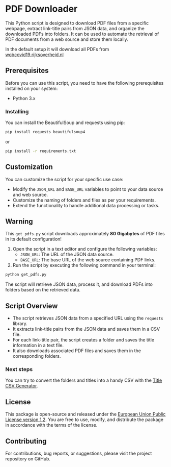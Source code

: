 # PDF Downloader

This Python script is designed to download PDF files from a specific webpage, extract link-title pairs from JSON data, and organize the downloaded PDFs into folders.
It can be used to automate the retrieval of PDF documents from a web source and store them locally.

In the default setup it will download all PDFs from [wobcovid19.rijksoverheid.nl](https://wobcovid19.rijksoverheid.nl/)

## Prerequisites

Before you can use this script, you need to have the following prerequisites installed on your system:

- Python 3.x

### Installing

You can install the BeautifulSoup and requests using pip:

```bash
pip install requests beautifulsoup4
```

or

```bash
pip install -r requirements.txt
```

## Customization

You can customize the script for your specific use case:

- Modify the `JSON_URL` and `BASE_URL` variables to point to your data source and web source.
- Customize the naming of folders and files as per your requirements.
- Extend the functionality to handle additional data processing or tasks.

## Warning

This `get_pdfs.py` script downloads approximately **80 Gigabytes** of PDF files in its default configuration!

1. Open the script in a text editor and configure the following variables:
   - `JSON_URL`: The URL of the JSON data source.
   - `BASE_URL`: The base URL of the web source containing PDF links.
2. Run the script by executing the following command in your terminal:

```bash
python get_pdfs.py
```

The script will retrieve JSON data, process it, and download PDFs into folders based on the retrieved data.

## Script Overview

- The script retrieves JSON data from a specified URL using the `requests` library.
- It extracts link-title pairs from the JSON data and saves them in a CSV file.
- For each link-title pair, the script creates a folder and saves the title information in a text file.
- It also downloads associated PDF files and saves them in the corresponding folders.

### Next steps

You can try to convert the folders and titles into a handy CSV with the [Title CSV Generator](titles_csv.md).

## License

This package is open-source and released under the [European Union Public License version 1.2](https://joinup.ec.europa.eu/collection/eupl/eupl-text-eupl-12).
You are free to use, modify, and distribute the package in accordance with the terms of the license.

## Contributing

For contributions, bug reports, or suggestions, please visit the project repository on GitHub.
